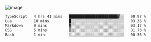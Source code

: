 ![image](https://github-profile-trophy.vercel.app/?username=CMOISDEAD&theme=darkhub&row=1&no-frame=true&margin-w=15&margin-h=15)
<!--START_SECTION:waka-->

```txt
TypeScript   4 hrs 41 mins   ██████████████████████▓░░   90.97 %
Lua          10 mins         █░░░░░░░░░░░░░░░░░░░░░░░░   03.36 %
Markdown     9 mins          ▓░░░░░░░░░░░░░░░░░░░░░░░░   03.17 %
CSS          5 mins          ▒░░░░░░░░░░░░░░░░░░░░░░░░   01.73 %
Bash         1 min           ░░░░░░░░░░░░░░░░░░░░░░░░░   00.36 %
```

<!--END_SECTION:waka--> 
